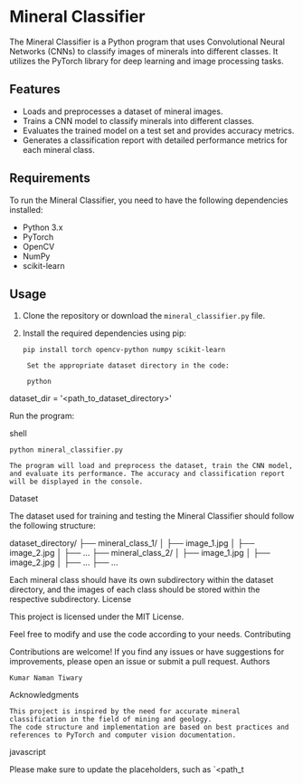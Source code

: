 # Mineral Classifier

The Mineral Classifier is a Python program that uses Convolutional Neural Networks (CNNs) to classify images of minerals into different classes. It utilizes the PyTorch library for deep learning and image processing tasks.

## Features

- Loads and preprocesses a dataset of mineral images.
- Trains a CNN model to classify minerals into different classes.
- Evaluates the trained model on a test set and provides accuracy metrics.
- Generates a classification report with detailed performance metrics for each mineral class.

## Requirements

To run the Mineral Classifier, you need to have the following dependencies installed:

- Python 3.x
- PyTorch
- OpenCV
- NumPy
- scikit-learn

## Usage

1. Clone the repository or download the `mineral_classifier.py` file.

2. Install the required dependencies using pip:

   ```shell
   pip install torch opencv-python numpy scikit-learn

    Set the appropriate dataset directory in the code:

    python

dataset_dir = '<path_to_dataset_directory>'

Run the program:

shell

    python mineral_classifier.py

    The program will load and preprocess the dataset, train the CNN model, and evaluate its performance. The accuracy and classification report will be displayed in the console.

Dataset

The dataset used for training and testing the Mineral Classifier should follow the following structure:

dataset_directory/
├── mineral_class_1/
│   ├── image_1.jpg
│   ├── image_2.jpg
│   ├── ...
├── mineral_class_2/
│   ├── image_1.jpg
│   ├── image_2.jpg
│   ├── ...
├── ...

Each mineral class should have its own subdirectory within the dataset directory, and the images of each class should be stored within the respective subdirectory.
License

This project is licensed under the MIT License.

Feel free to modify and use the code according to your needs.
Contributing

Contributions are welcome! If you find any issues or have suggestions for improvements, please open an issue or submit a pull request.
Authors

    Kumar Naman Tiwary

Acknowledgments

    This project is inspired by the need for accurate mineral classification in the field of mining and geology.
    The code structure and implementation are based on best practices and references to PyTorch and computer vision documentation.

javascript


Please make sure to update the placeholders, such as `<path_t
